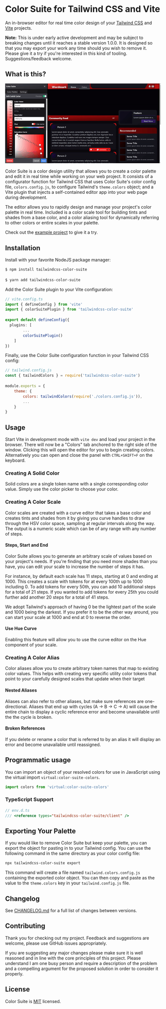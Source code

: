 # Color Suite for Tailwind CSS and Vite

An in-browser editor for real time color design of your [Tailwind CSS](https://github.com/tailwindlabs/tailwindcss) and [Vite](https://github.com/vitejs/vite) projects.

**Note:** This is under early active development and may be subject to breaking changes until it reaches a stable version 1.0.0. It is designed so that you may export your work any time should you wish to remove it. Please give it a try if you're interested in this kind of tooling. Suggestions/feedback welcome.

## What is this?

<img src="docs/images/color-suite.gif" width="720">

Color Suite is a color design utility that allows you to create a color palette and edit it in real time while working on your web project. It consists of a configurator function for Tailwind CSS that uses Color Suite's color config file, `colors.config.js`, to configure Tailwind's `theme.colors` object; and a Vite plugin that injects a self-contained editor app into your web page during development.

The editor allows you to rapidly design and manage your project's color palette in real time. Included is a color scale tool for building tints and shades from a base color, and a color aliasing tool for dynamically referring to other colors or entire scales in your palette.

Check out the [example project](https://github.com/ShiftLimits/color-suite-playground) to give it a try.

## Installation

Install with your favorite NodeJS package manager:

```bash
$ npm install tailwindcss-color-suite

$ yarn add tailwindcss-color-suite
```

Add the Color Suite plugin to your Vite configuration:

```ts
// vite.config.ts
import { defineConfig } from 'vite'
import { colorSuitePlugin } from 'tailwindcss-color-suite'

export default defineConfig({
  plugins: [
		...
		colorSuitePlugin()
	]
})

```

Finally, use the Color Suite configuration function in your Tailwind CSS config:

```js
// tailwind.config.js
const { tailwindColors } = require('tailwindcss-color-suite')

module.exports = {
	theme: {
		colors: tailwindColors(require('./colors.config.js')),
		...
	}
}
```

## Usage

Start Vite in development mode with `vite dev` and load your project in the browser. There will now be a "Colors" tab anchored to the right side of the window. Clicking this will open the editor for you to begin creating colors. Alternatively you can open and close the panel with `CTRL+SHIFT+F` on the keyboard.

### Creating A Solid Color

Solid colors are a single token name with a single corresponding color value. Simply use the color picker to choose your color.

### Creating A Color Scale

Color scales are created with a curve editor that takes a base color and creates tints and shades from it by giving you curve handles to draw through the HSV color space, sampling at regular intervals along the way. The output is a numeric scale which can be of any range with any number of steps.
#### Steps, Start and End

Color Suite allows you to generate an arbitrary scale of values based on your project's needs. If you're finding that you need more shades than you have, you can edit your scale to increase the number of steps it has.

For instance, by default each scale has 11 steps, starting at 0 and ending at 1000. This creates a scale with tokens for at every 100th up to 1000 including 0. To add tokens for every 50th, you can add 10 additional steps for a total of 21 steps. If you wanted to add tokens for every 25th you could further add another 20 steps for a total of 41 steps.

We adopt Tailwind's approach of having 0 be the lightest part of the scale and 1000 being the darkest. If you prefer it to be the other way around, you can start your scale at 1000 and end at 0 to reverse the order.

#### Use Hue Curve

Enabling this feature will allow you to use the curve editor on the Hue component of your scale.

### Creating A Color Alias

Color aliases allow you to create arbitrary token names that map to existing color values. This helps with creating very specific utility color tokens that point to your carefully designed scales  that update when their target

#### Nested Aliases

Aliases can also refer to other aliases, but make sure references are one-directional. Aliases that end up with cycles (A -> B -> C -> A) will cause the entire chain to display a cyclic reference error and become unavailable until the the cycle is broken.

#### Broken References

If you delete or rename a color that is referred to by an alias it will display an error and become unavailable until reassigned.

## Programmatic usage

You can import an object of your resolved colors for use in JavaScript using the virtual import `virtual:color-suite-colors`.

```ts
import colors from 'virtual:color-suite-colors'
```

### TypeScript Support

```ts
// env.d.ts
/// <reference types="tailwindcss-color-suite/client" />
```

## Exporting Your Palette

If you would like to remove Color Suite but keep your palette, you can export the object for pasting in to your Tailwind config. You can use the following command in the same directory as your color config file:

```bash
npx tailwindcss-color-suite export
```

This command will create a file named `tailwind.colors.config.js` containing the exported color object. You can then copy and paste as the value to the `theme.colors` key in your `tailwind.config.js` file.

## Changelog

See [CHANGELOG.md](CHANGELOG.md) for a full list of changes between versions.

## Contributing

Thank you for checking out my project. Feedback and suggestions are welcome, please use GitHub issues appropriately.

If you are suggesting any major changes please make sure it is well reasoned and in line with the core principles of this project. Please understand I am one busy person and require a description of the problem and a compelling argument for the proposed solution in order to consider it properly.

## License

Color Suite is [MIT](LICENSE) licensed.